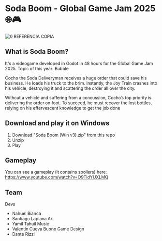 # Soda Boom - Global Game Jam 2025 🌐🎮
![0 REFERENCIA COPIA](https://github.com/user-attachments/assets/50d74046-b33a-4efb-b46f-f13df1e63ae2)

## What is Soda Boom?
It's a videogame developed in Godot in 48 hours for the Global Game Jam 2025. Topic of this year: Bubble

Cocho the Soda Deliveryman receives a huge order that could save his business. He loads his truck to the brim. Instantly, the Joy Train crashes into his vehicle, destroying it and scattering the order all over the city.

Without a vehicle and suffering from a concussion, Cocho’s top priority is delivering the order on foot. To succeed, he must recover the lost bottles, relying on his effervescent knowledge to get the job done

## Download and play it on Windows
1. Download "Soda Boom (Win v3).zip" from this repo
2. Unzip
3. Play

## Gameplay
You can see a gameplay (it contains spoilers) here: https://www.youtube.com/watch?v=O9TldYUXLMQ

## Team
Devs
- Nahuel Bianca
- Santiago Lapiana
Art
- Yamil Tahuil
Music
- Valentín Cueva Buono
Game Design
- Dante Rizzi

